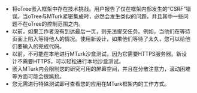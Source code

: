 - 将oTree嵌入框架中存在技术挑战。用户报告了仅在框架内部发生的“CSRF”错误。当oTree与MTurk紧密集成时，必然会发生类似的问题，并且其中一些问题不在oTree的控制范围之内。
- 以前，如果工作者没有到达最后一页，则无法提交任务。例如，当他们在等待页面上陷入等待他人的情况。使用新设计，如果他们等待了太久，您可以给他们要输入的完成代码。
- 以前，不可能在本地进行MTurk沙盒测试，因为它需要HTTPS服务器。新设计不需要HTTPS，可以轻松进行本地沙盒测试。
- 嵌入MTurk内会限制您的研究可用的屏幕空间，并且在分散注意力，滚动困难等方面可能会很尴尬。
- 您无需进行特殊测试即可查看您的应用在MTurk框架内的工作方式。